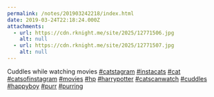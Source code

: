 ```yaml
---
permalink: /notes/201903242218/index.html
date: 2019-03-24T22:18:24.000Z
attachments:
  - url: https://cdn.rknight.me/site/2025/12771506.jpg
    alt: null
  - url: https://cdn.rknight.me/site/2025/12771507.jpg
    alt: null
---
```


Cuddles while watching movies <a href="https://pixelfed.social/discover/tags/catstagram?src=hash" title="#catstagram" class="u-url hashtag" rel="external nofollow noopener">#catstagram</a> <a href="https://pixelfed.social/discover/tags/instacats?src=hash" title="#instacats" class="u-url hashtag" rel="external nofollow noopener">#instacats</a> <a href="https://pixelfed.social/discover/tags/cat?src=hash" title="#cat" class="u-url hashtag" rel="external nofollow noopener">#cat</a> <a href="https://pixelfed.social/discover/tags/catsofinstagram?src=hash" title="#catsofinstagram" class="u-url hashtag" rel="external nofollow noopener">#catsofinstagram</a> <a href="https://pixelfed.social/discover/tags/movies?src=hash" title="#movies" class="u-url hashtag" rel="external nofollow noopener">#movies</a> <a href="https://pixelfed.social/discover/tags/hp?src=hash" title="#hp" class="u-url hashtag" rel="external nofollow noopener">#hp</a> <a href="https://pixelfed.social/discover/tags/harrypotter?src=hash" title="#harrypotter" class="u-url hashtag" rel="external nofollow noopener">#harrypotter</a> <a href="https://pixelfed.social/discover/tags/catscanwatch?src=hash" title="#catscanwatch" class="u-url hashtag" rel="external nofollow noopener">#catscanwatch</a> <a href="https://pixelfed.social/discover/tags/cuddles?src=hash" title="#cuddles" class="u-url hashtag" rel="external nofollow noopener">#cuddles</a> <a href="https://pixelfed.social/discover/tags/happyboy?src=hash" title="#happyboy" class="u-url hashtag" rel="external nofollow noopener">#happyboy</a> <a href="https://pixelfed.social/discover/tags/purr?src=hash" title="#purr" class="u-url hashtag" rel="external nofollow noopener">#purr</a> <a href="https://pixelfed.social/discover/tags/purring?src=hash" title="#purring" class="u-url hashtag" rel="external nofollow noopener">#purring</a>

